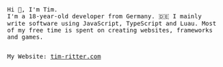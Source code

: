 <p style="font-family: monospace">
  Hi 👋, I'm Tim.<br>
  I'm a 18-year-old developer from Germany. 🇩🇪 I mainly write software using JavaScript, TypeScript and Luau.
  Most of my free time is spent on creating websites, frameworks and games.<br><br>
</p>
<p style="font-family: monospace">
  My Website:
  <a href="https://tim-ritter.com">tim-ritter.com</a>
</p>
